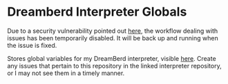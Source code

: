 # Dreamberd Interpreter Globals

Due to a security vulnerability pointed out [here](https://github.com/vivaansinghvi07/dreamberd-interpreter/issues/20), the workflow dealing with issues has been temporarily disabled. It will be back up and running when the issue is fixed.

Stores global variables for my DreamBerd interpreter, visible [here](https://github.com/vivaansinghvi07/dreamberd-interpreter). Create any issues that pertain to this repository in the linked interpreter repository, or I may not see them in a timely manner.
